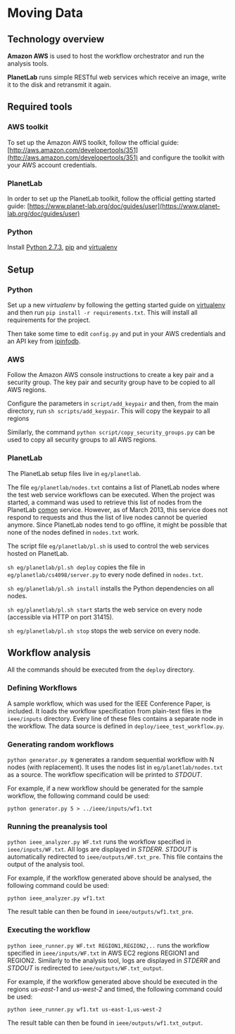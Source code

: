 # Moving Data

## Technology overview
**Amazon AWS** is used to host the workflow orchestrator and run the analysis tools.

**PlanetLab** runs simple RESTful web services which receive an image, write it to the disk and retransmit it again. 

## Required tools
### AWS toolkit
To set up the Amazon AWS toolkit, follow the official guide: [http://aws.amazon.com/developertools/351](http://aws.amazon.com/developertools/351) and configure the toolkit with your AWS account credentials.

### PlanetLab
In order to set up the PlanetLab toolkit, follow the official getting started guide: [https://www.planet-lab.org/doc/guides/user](https://www.planet-lab.org/doc/guides/user)


### Python
Install [Python 2.7.3](http://www.python.org), [pip](https://pypi.python.org/pypi/pip) and [virtualenv](http://www.virtualenv.org/en/latest/)

## Setup
### Python
Set up a new *virtualenv* by following the getting started guide on [virtualenv](http://www.virtualenv.org/en/latest/) and then run `pip install -r requirements.txt`. This will install all requirements for the project.

Then take some time to edit `config.py` and put in your AWS credentials and an API key from [ipinfodb](http://ipinfodb.com/ip_location_api.php).

### AWS
Follow the Amazon AWS console instructions to create a key pair and a security group. The key pair and security group have to be copied to all AWS regions.

Configure the parameters in `script/add_keypair` and then, from the main directory, run `sh scripts/add_keypair`. This will copy the keypair to all regions

Similarly, the command `python script/copy_security_groups.py` can be used to copy all security groups to all AWS regions.

### PlanetLab
The PlanetLab setup files live in `eg/planetlab`. 

The file `eg/planetlab/nodes.txt` contains a list of PlanetLab nodes where the test web service workflows can be executed. When the project was started, a command was used to retrieve this list of nodes from the PlanetLab [comon](http://comon.cs.princeton.edu) service. However, as of March 2013, this service does not respond to requests and thus the list of live nodes cannot be queried anymore. Since PlanetLab nodes tend to go offline, it might be possible that none of the nodes defined in `nodes.txt` work.

The script file `eg/planetlab/pl.sh` is used to control the web services hosted on PlanetLab. 

`sh eg/planetlab/pl.sh deploy` copies the file in `eg/planetlab/cs4098/server.py` to every node defined in `nodes.txt`.

`sh eg/planetlab/pl.sh install` installs the Python dependencies on all nodes.

`sh eg/planetlab/pl.sh start` starts the web service on every node (accessible via HTTP on port 31415).

`sh eg/planetlab/pl.sh stop` stops the web service on every node.

## Workflow analysis
All the commands should be executed from the `deploy` directory.

### Defining Workflows
A sample workflow, which was used for the IEEE Conference Paper, is included. It loads the workflow specification from plain-text files in the `ieee/inputs` directory. Every line of these files contains a separate node in the workflow. The data source is defined in `deploy/ieee_test_workflow.py`.

### Generating random workflows
`python generator.py N` generates a random sequential workflow with N nodes (with replacement). It uses the nodes list in `eg/planetlab/nodes.txt` as a source. The workflow specification will be printed to *STDOUT*. 

For example, if a new workflow should be generated for the sample workflow, the following command could be used:

    python generator.py 5 > ../ieee/inputs/wf1.txt

### Running the preanalysis tool
`python ieee_analyzer.py WF.txt` runs the workflow specified in `ieee/inputs/WF.txt`. All logs are displayed in *STDERR*. *STDOUT* is automatically redirected to `ieee/outputs/WF.txt_pre`. This file contains the output of the analysis tool.

For example, if the workflow generated above should be analysed, the following command could be used:
    
    python ieee_analyzer.py wf1.txt

The result table can then be found in `ieee/outputs/wf1.txt_pre`.

### Executing the workflow
`python ieee_runner.py WF.txt REGION1,REGION2,..` runs the workflow specified in `ieee/inputs/WF.txt` in AWS EC2 regions REGION1 and REGION2. Similarly to the analysis tool, logs are displayed in *STDERR* and *STDOUT* is redirected to `ieee/outputs/WF.txt_output`.

For example, if the workflow generated above should be executed in the regions *us-east-1* and *us-west-2* and timed, the following command could be used:

    python ieee_runner.py wf1.txt us-east-1,us-west-2

The result table can then be found in `ieee/outputs/wf1.txt_output`.

